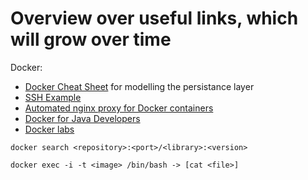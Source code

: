 # Overview over useful links, which will grow over time

Docker:

* [Docker Cheat Sheet](https://github.com/wsargent/docker-cheat-sheet) for modelling the persistance layer
* [SSH Example](https://docs.docker.com/engine/examples/running_ssh_service/)
* [Automated nginx proxy for Docker containers](http://blog.florianlopes.io/host-multiple-websites-on-single-host-docker/)
* [Docker for Java Developers](https://github.com/docker/labs/tree/master/developer-tools/java)
* [Docker labs](https://github.com/docker/labs/tree/master/beginner)

``` 
docker search <repository>:<port>/<library>:<version>

docker exec -i -t <image> /bin/bash -> [cat <file>]
```